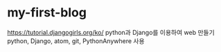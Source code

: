 # my-first-blog
https://tutorial.djangogirls.org/ko/
python과 Django를 이용하여 web 만들기
python, Django, atom, git, PythonAnywhere 사용
